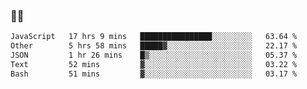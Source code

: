 ### 👨‍💻

<!--START_SECTION:waka-->

```txt
JavaScript   17 hrs 9 mins   ████████████████░░░░░░░░░   63.64 %
Other        5 hrs 58 mins   █████▓░░░░░░░░░░░░░░░░░░░   22.17 %
JSON         1 hr 26 mins    █▒░░░░░░░░░░░░░░░░░░░░░░░   05.37 %
Text         52 mins         ▓░░░░░░░░░░░░░░░░░░░░░░░░   03.22 %
Bash         51 mins         ▓░░░░░░░░░░░░░░░░░░░░░░░░   03.17 %
```

<!--END_SECTION:waka-->
